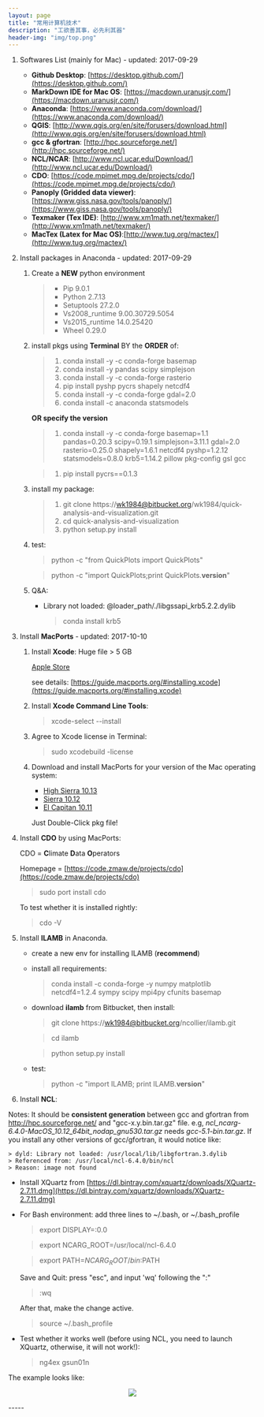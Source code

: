 ```yaml
---
layout: page 
title: "常用计算机技术" 
description: "工欲善其事，必先利其器" 
header-img: "img/top.png" 
---
```


1. Softwares List (mainly for Mac) - updated: 2017-09-29

	- **Github Desktop**: [https://desktop.github.com/](https://desktop.github.com/)
	- **MarkDown IDE for Mac OS**: [https://macdown.uranusjr.com/](https://macdown.uranusjr.com/)
	- **Anaconda**: [https://www.anaconda.com/download/](https://www.anaconda.com/download/)
	- **QGIS**: [http://www.qgis.org/en/site/forusers/download.html](http://www.qgis.org/en/site/forusers/download.html)
	- **gcc & gfortran**: [http://hpc.sourceforge.net/](http://hpc.sourceforge.net/)
	- **NCL/NCAR**: [http://www.ncl.ucar.edu/Download/](http://www.ncl.ucar.edu/Download/)
	- **CDO**: [https://code.mpimet.mpg.de/projects/cdo/](https://code.mpimet.mpg.de/projects/cdo/)
	- **Panoply (Gridded data viewer)**: [https://www.giss.nasa.gov/tools/panoply/](https://www.giss.nasa.gov/tools/panoply/)
	- **Texmaker (Tex IDE)**: [http://www.xm1math.net/texmaker/](http://www.xm1math.net/texmaker/)
	- **MacTex (Latex for Mac OS)**:[http://www.tug.org/mactex/](http://www.tug.org/mactex/)

1. Install packages in Anaconda - updated: 2017-09-29

	1.	Create a **NEW** python environment
		> * Pip 9.0.1
		> * Python 2.7.13
		> * Setuptools 27.2.0
		> * Vs2008_runtime 9.00.30729.5054
		> * Vs2015_runtime 14.0.25420
		> * Wheel 0.29.0
		
	1. install pkgs using **Terminal** BY the **ORDER** of:
		> 1. conda install -y -c conda-forge basemap 
		> 1. conda install -y pandas scipy simplejson
		> 1. conda install -y -c conda-forge rasterio
		> 1. pip install pyshp pycrs shapely netcdf4
		> 1. conda install -y -c conda-forge gdal=2.0
		> 1. conda install -c anaconda statsmodels
		
		**OR specify the version**
		
		> 1. conda install -y -c conda-forge basemap=1.1 pandas=0.20.3 scipy=0.19.1 simplejson=3.11.1 gdal=2.0 rasterio=0.25.0 shapely=1.6.1 netcdf4 pyshp=1.2.12 statsmodels=0.8.0 krb5=1.14.2 pillow pkg-config gsl gcc
		
		> 1. pip install pycrs==0.1.3		
		
	1. install my package:
		> 1. git clone https://wk1984@bitbucket.org/wk1984/quick-analysis-and-visualization.git
		> 1. cd quick-analysis-and-visualization
		> 1. python setup.py install
		
	1. test:
	
		> python -c "from QuickPlots import QuickPlots"
		
		> python -c "import QuickPlots;print QuickPlots.__version__"
		
	1. Q&A:
	
		- Library not loaded: @loader_path/./libgssapi_krb5.2.2.dylib
			
			> conda install krb5
		
1. Install **MacPorts** - updated: 2017-10-10

	1. Install **Xcode**: Huge file > 5 GB 
		
		[Apple Store](https://itunes.apple.com/us/app/xcode/id497799835?mt=12)
		
		see details: [https://guide.macports.org/#installing.xcode](https://guide.macports.org/#installing.xcode)
			
	1. Install **Xcode Command Line Tools**:
	
		> xcode-select --install
	
	1. Agree to Xcode license in Terminal:

		> sudo xcodebuild -license
		
	1. Download and install MacPorts for your version of the Mac operating system:

		- [High Sierra 10.13](https://github.com/macports/macports-base/releases/download/v2.4.2/MacPorts-2.4.2-10.13-HighSierra.pkg)
		- [Sierra 10.12](https://github.com/macports/macports-base/releases/download/v2.4.2/MacPorts-2.4.2-10.12-Sierra.pkg)
		- [El Capitan 10.11](https://github.com/macports/macports-base/releases/download/v2.4.2/MacPorts-2.4.2-10.11-ElCapitan.pkg)

		Just Double-Click pkg file!
		
1. Install **CDO** by using MacPorts:

	CDO = **C**limate **D**ata **O**perators
	
	Homepage = [https://code.zmaw.de/projects/cdo](https://code.zmaw.de/projects/cdo)
	
	> sudo port install cdo
	
	To test whether it is installed rightly:
	
	> cdo -V

1.	Install **ILAMB** in Anaconda.

	- create a new env for installing ILAMB (**recommend**)
	- install all requirements:
	
		> conda install -c conda-forge -y numpy matplotlib netcdf4=1.2.4 sympy scipy mpi4py cfunits basemap
		
	- download **ilamb** from Bitbucket, then install:
	
		> git clone https://wk1984@bitbucket.org/ncollier/ilamb.git
		
		> cd ilamb
		
		> python setup.py install
		
	- test:

		> python -c "import ILAMB; print ILAMB.__version__" 

1. Install **NCL**:

Notes: It should be **consistent generation** between gcc and gfortran from http://hpc.sourceforge.net/ and "gcc-x.y.bin.tar.gz" file. e.g, *ncl_ncarg-6.4.0-MacOS_10.12_64bit_nodap_gnu530.tar.gz* needs *gcc-5.1-bin.tar.gz*. If you install any other versions of gcc/gfortran, it would notice like:
	
	> dyld: Library not loaded: /usr/local/lib/libgfortran.3.dylib
	> Referenced from: /usr/local/ncl-6.4.0/bin/ncl
	> Reason: image not found
	
- Install XQuartz from [https://dl.bintray.com/xquartz/downloads/XQuartz-2.7.11.dmg](https://dl.bintray.com/xquartz/downloads/XQuartz-2.7.11.dmg)

- For Bash environment: add three lines to ~/.bash, or ~/.bash_profile
	
	> export DISPLAY=:0.0
	
	> export NCARG_ROOT=/usr/local/ncl-6.4.0
	
	> export PATH=$NCARG_ROOT/bin:$PATH
	
	Save and Quit:
	press "esc", and input 'wq' following the ":"
	
	>:wq
	
	After that, make the change active.
	
	> source ~/.bash_profile
	
- Test whether it works well (before using NCL, you need to launch XQuartz, otherwise, it will not work!):

	> ng4ex gsun01n

The example looks like:

<center>
<p><img src="/img/ncl_test.png" align="center"></p>
</center>
-----
